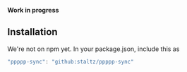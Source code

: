 **Work in progress**

## Installation

We're not on npm yet. In your package.json, include this as

```js
"ppppp-sync": "github:staltz/ppppp-sync"
```
